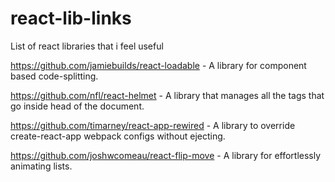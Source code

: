 # react-lib-links
List of react libraries that i feel useful

https://github.com/jamiebuilds/react-loadable - A library for component based code-splitting.

https://github.com/nfl/react-helmet - A library that manages all the tags that go inside head of the document.

https://github.com/timarney/react-app-rewired - A library to override create-react-app webpack configs without ejecting.

https://github.com/joshwcomeau/react-flip-move - A library for effortlessly animating lists.
